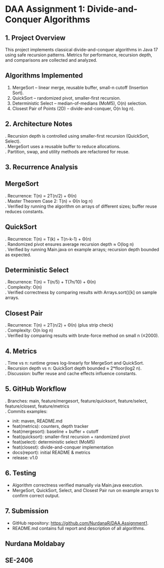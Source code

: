 # DAA Assignment 1: Divide-and-Conquer Algorithms

## 1. Project Overview
This project implements classical divide-and-conquer algorithms in Java 17 using safe recursion patterns. Metrics for performance, recursion depth, and comparisons are collected and analyzed.

## Algorithms Implemented
1. MergeSort – linear merge, reusable buffer, small-n cutoff (Insertion Sort).
2. QuickSort – randomized pivot, smaller-first recursion.
3. Deterministic Select – median-of-medians (MoM5), O(n) selection.
4. Closest Pair of Points (2D) – divide-and-conquer, O(n log n).

## 2. Architecture Notes
. Recursion depth is controlled using smaller-first recursion (QuickSort, Select).  
. MergeSort uses a reusable buffer to reduce allocations.  
. Partition, swap, and utility methods are refactored for reuse.  

## 3. Recurrence Analysis
## MergeSort
. Recurrence: T(n) = 2T(n/2) + Θ(n)  
. Master Theorem Case 2: T(n) = Θ(n log n)  
. Verified by running the algorithm on arrays of different sizes; buffer reuse reduces constants.

## QuickSort
. Recurrence: T(n) = T(k) + T(n-k-1) + Θ(n)  
. Randomized pivot ensures average recursion depth ≈ O(log n)  
. Verified by running Main.java on example arrays; recursion depth bounded as expected.

## Deterministic Select
. Recurrence: T(n) = T(n/5) + T(7n/10) + Θ(n)  
. Complexity: O(n)  
. Verified correctness by comparing results with Arrays.sort()[k] on sample arrays.

## Closest Pair
. Recurrence: T(n) = 2T(n/2) + Θ(n) (plus strip check)  
. Complexity: O(n log n)  
. Verified by comparing results with brute-force method on small n (≤2000).

## 4. Metrics
. Time vs n: runtime grows log-linearly for MergeSort and QuickSort.  
. Recursion depth vs n: QuickSort depth bounded ≈ 2*floor(log2 n).  
. Discussion: buffer reuse and cache effects influence constants.


## 5. GitHub Workflow
. Branches: main, feature/mergesort, feature/quicksort, feature/select, feature/closest, feature/metrics  
. Commits examples:
  - init: maven, README.md
  - feat(metrics): counters, depth tracker
  - feat(mergesort): baseline + buffer + cutoff
  - feat(quicksort): smaller-first recursion + randomized pivot
  - feat(select): deterministic select (MoM5)
  - feat(closest): divide-and-conquer implementation
  - docs(report): initial README & metrics
  - release: v1.0


## 6. Testing
- Algorithm correctness verified manually via Main.java execution.  
- MergeSort, QuickSort, Select, and Closest Pair run on example arrays to confirm correct output.  


## 7. Submission
- GitHub repository: https://github.com/NurdanaR/DAA.Assignment1.  
- README.md contains full report and description of all algorithms.

## Nurdana Moldabay
## SE-2406
